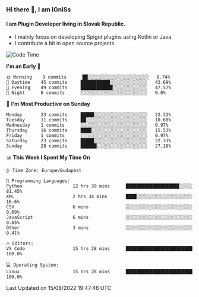 ### Hi there 👋, I am iGniSs

#### I am Plugin Developer living in Slovak Republic.
- I mainly focus on developing Spigot plugins using Kotlin or Java
- I contribute a bit in open source projects

<!--START_SECTION:waka-->
![Code Time](http://img.shields.io/badge/Code%20Time-885%20hrs%2017%20mins-blue)

**I'm an Early 🐤** 

```text
🌞 Morning    9 commits      ██░░░░░░░░░░░░░░░░░░░░░░░   8.74% 
🌆 Daytime    45 commits     ███████████░░░░░░░░░░░░░░   43.69% 
🌃 Evening    49 commits     ████████████░░░░░░░░░░░░░   47.57% 
🌙 Night      0 commits      ░░░░░░░░░░░░░░░░░░░░░░░░░   0.0%

```
📅 **I'm Most Productive on Sunday** 

```text
Monday       23 commits     █████░░░░░░░░░░░░░░░░░░░░   22.33% 
Tuesday      11 commits     ██░░░░░░░░░░░░░░░░░░░░░░░   10.68% 
Wednesday    1 commits      ░░░░░░░░░░░░░░░░░░░░░░░░░   0.97% 
Thursday     16 commits     ████░░░░░░░░░░░░░░░░░░░░░   15.53% 
Friday       1 commits      ░░░░░░░░░░░░░░░░░░░░░░░░░   0.97% 
Saturday     23 commits     █████░░░░░░░░░░░░░░░░░░░░   22.33% 
Sunday       28 commits     ██████░░░░░░░░░░░░░░░░░░░   27.18%

```


📊 **This Week I Spent My Time On** 

```text
⌚︎ Time Zone: Europe/Budapest

💬 Programming Languages: 
Python                   12 hrs 39 mins      ████████████████████░░░░░   81.45% 
XML                      2 hrs 34 mins       ████░░░░░░░░░░░░░░░░░░░░░   16.6% 
CSV                      6 mins              ░░░░░░░░░░░░░░░░░░░░░░░░░   0.69% 
JavaScript               6 mins              ░░░░░░░░░░░░░░░░░░░░░░░░░   0.65% 
Other                    3 mins              ░░░░░░░░░░░░░░░░░░░░░░░░░   0.41%

🔥 Editors: 
VS Code                  15 hrs 28 mins      █████████████████████████   100.0%

💻 Operating System: 
Linux                    15 hrs 28 mins      █████████████████████████   100.0%

```


 Last Updated on 15/08/2022 19:47:46 UTC
<!--END_SECTION:waka-->
